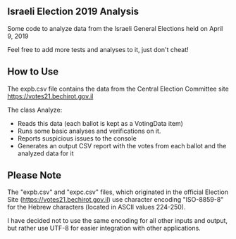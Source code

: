 ## Israeli Election 2019  Analysis
Some code to analyze data from the Israeli General Elections held on April 9, 2019

Feel free to add more tests and analyses to it, just don't cheat!

## How to Use
The expb.csv file contains the data from the Central Election Committee site https://votes21.bechirot.gov.il

The class Analyze:
* Reads this data (each ballot is kept as a VotingData item)
* Runs some basic analyses and verifications on it.
* Reports suspicious issues to the console
* Generates an output CSV report with the votes from each ballot and the analyzed data for it

## Please Note
The "expb.csv" and "expc.csv" files, which originated in the official Election Site (https://votes21.bechirot.gov.il) use character encoding "ISO-8859-8" for the Hebrew characters (located in ASCII values 224-250).

I have decided not to use the same encoding for all other inputs and output, but rather use UTF-8 for easier integration with other applications.

